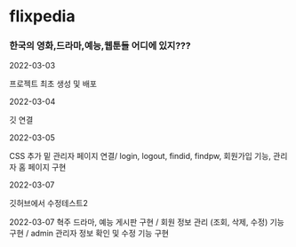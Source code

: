 # flixpedia

### 한국의 영화,드라마,예능,웹툰들 어디에 있지???



2022-03-03

프로젝트 최초 생성 및 배포



2022-03-04

깃 연결

2022-03-05

CSS 추가 밑 관리자 페이지 연결/ login, logout, findid, findpw, 회원가입 기능,  관리자 홈 페이지 구현 

2022-03-07

깃허브에서 수정테스트2

2022-03-07 혁주
드라마, 예능 게시판 구현 / 회원 정보 관리 (조회, 삭제, 수정) 기능 구현 / admin 관리자 정보 확인 및 수정 기능 구현